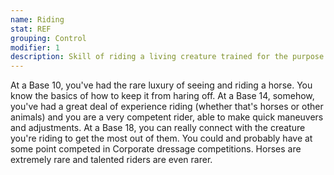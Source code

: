 ```yaml
---
name: Riding
stat: REF
grouping: Control
modifier: 1
description: Skill of riding a living creature trained for the purpose.
---
```


At a Base 10, you've had the rare luxury of seeing
and riding a horse. You know the basics of how to
keep it from haring off. At a Base 14, somehow, you've
had a great deal of experience riding (whether that's
horses or other animals) and you are a very competent
rider, able to make quick maneuvers and adjustments.
At a Base 18, you can really connect with the
creature you're riding to get the most out of them. You
could and probably have at some point competed
in Corporate dressage competitions. Horses are
extremely rare and talented riders are even rarer.